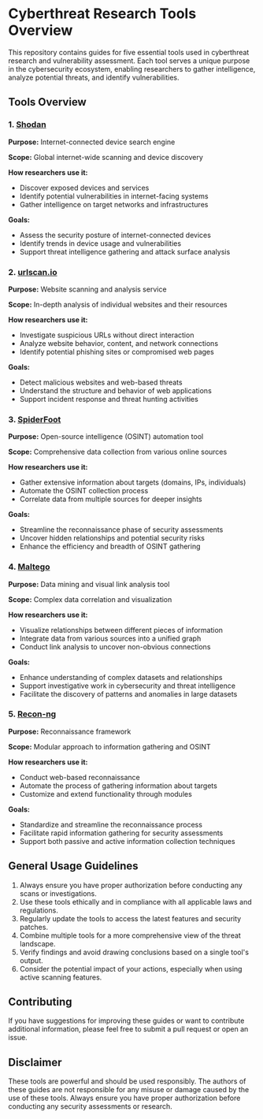 # Cyberthreat Research Tools Overview

This repository contains guides for five essential tools used in cyberthreat research and vulnerability assessment. Each tool serves a unique purpose in the cybersecurity ecosystem, enabling researchers to gather intelligence, analyze potential threats, and identify vulnerabilities.

## Tools Overview

### 1. [Shodan](shodan-guide.md)

**Purpose:** Internet-connected device search engine

**Scope:** Global internet-wide scanning and device discovery

**How researchers use it:** 
- Discover exposed devices and services
- Identify potential vulnerabilities in internet-facing systems
- Gather intelligence on target networks and infrastructures

**Goals:**
- Assess the security posture of internet-connected devices
- Identify trends in device usage and vulnerabilities
- Support threat intelligence gathering and attack surface analysis

### 2. [urlscan.io](urlscan-guide.md)

**Purpose:** Website scanning and analysis service

**Scope:** In-depth analysis of individual websites and their resources

**How researchers use it:**
- Investigate suspicious URLs without direct interaction
- Analyze website behavior, content, and network connections
- Identify potential phishing sites or compromised web pages

**Goals:**
- Detect malicious websites and web-based threats
- Understand the structure and behavior of web applications
- Support incident response and threat hunting activities

### 3. [SpiderFoot](spiderfoot-guide.md)

**Purpose:** Open-source intelligence (OSINT) automation tool

**Scope:** Comprehensive data collection from various online sources

**How researchers use it:**
- Gather extensive information about targets (domains, IPs, individuals)
- Automate the OSINT collection process
- Correlate data from multiple sources for deeper insights

**Goals:**
- Streamline the reconnaissance phase of security assessments
- Uncover hidden relationships and potential security risks
- Enhance the efficiency and breadth of OSINT gathering

### 4. [Maltego](maltego-guide.md)

**Purpose:** Data mining and visual link analysis tool

**Scope:** Complex data correlation and visualization

**How researchers use it:**
- Visualize relationships between different pieces of information
- Integrate data from various sources into a unified graph
- Conduct link analysis to uncover non-obvious connections

**Goals:**
- Enhance understanding of complex datasets and relationships
- Support investigative work in cybersecurity and threat intelligence
- Facilitate the discovery of patterns and anomalies in large datasets

### 5. [Recon-ng](recon-ng-guide.md)

**Purpose:** Reconnaissance framework

**Scope:** Modular approach to information gathering and OSINT

**How researchers use it:**
- Conduct web-based reconnaissance
- Automate the process of gathering information about targets
- Customize and extend functionality through modules

**Goals:**
- Standardize and streamline the reconnaissance process
- Facilitate rapid information gathering for security assessments
- Support both passive and active information collection techniques

## General Usage Guidelines

1. Always ensure you have proper authorization before conducting any scans or investigations.
2. Use these tools ethically and in compliance with all applicable laws and regulations.
3. Regularly update the tools to access the latest features and security patches.
4. Combine multiple tools for a more comprehensive view of the threat landscape.
5. Verify findings and avoid drawing conclusions based on a single tool's output.
6. Consider the potential impact of your actions, especially when using active scanning features.

## Contributing

If you have suggestions for improving these guides or want to contribute additional information, please feel free to submit a pull request or open an issue.

## Disclaimer

These tools are powerful and should be used responsibly. The authors of these guides are not responsible for any misuse or damage caused by the use of these tools. Always ensure you have proper authorization before conducting any security assessments or research.
